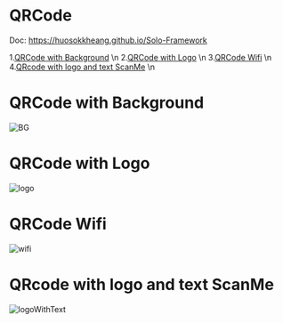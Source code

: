 # QRCode

Doc: https://huosokkheang.github.io/Solo-Framework

1.[QRCode with Background](http://194.233.79.158:8080/QRCodeGenerate/qrcode/redirectly/Cambodia) \n
2.[QRCode with Logo](http://194.233.79.158:8080/QRCodeGenerate/qrcode/logo/Cambodia) \n
3.[QRCode Wifi](http://194.233.79.158:8080/QRCodeGenerate/qrcode/qrcodeWifi/Cambodia/123456) \n
4.[QRcode with logo and text ScanMe](http://194.233.79.158:8080/QRCodeGenerate/qrcode/scanMe/Cambodia) \n

# QRCode with Background
![BG](https://github.com/huosokkheang/QRCode/assets/35053923/4e37562f-1306-464b-9fcc-95410be545e1)

# QRCode with Logo
![logo](https://github.com/huosokkheang/QRCode/assets/35053923/0601793b-421e-4a97-b7a6-6d050ed6ed90)

# QRCode Wifi
![wifi](https://github.com/huosokkheang/QRCode/assets/35053923/6e41b3d5-8520-4da9-95f7-ed99c316d3ce)

# QRcode with logo and text ScanMe
![logoWithText](https://github.com/huosokkheang/QRCode/assets/35053923/6caf47b6-1701-46c6-b82e-cc1462a32c7f)
